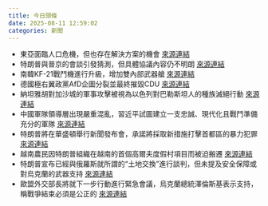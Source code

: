 ```yaml
---
title: 今日頭條
date: 2025-08-11 12:59:02
categories: 新聞            
---
```

- 東亞面臨人口危機，但也存在解決方案的機會 [來源連結](https://asiatimes.com/2025/08/fewer-cradles-more-canes-east-asias-demographic-reckoning/)
- 特朗普與普京的會談引發猜測，但具體協議內容仍不明朗 [來源連結](https://asiatimes.com/2025/08/trump-putin-meeting-speculation-a-road-to-nowhere/)
- 南韓KF-21戰鬥機進行升級，增加雙內部武器艙 [來源連結](https://asiatimes.com/2025/08/south-koreas-kf-21-fighter-goes-full-beast-mode/)
- 德國極右翼政黨AfD企圖分裂並最終摧毀CDU [來源連結](https://www.theguardian.com/commentisfree/2025/aug/11/100-days-friedrich-merz-germany-afd)
- 納坦雅胡對加沙城的軍事攻擊被視為以色列對巴勒斯坦人的種族滅絕行動 [來源連結](https://www.theguardian.com/commentisfree/2025/aug/11/benjamin-netanyahu-gaza-city-israel-palestinians)
- 中國軍隊領導層出現嚴重混亂，習近平試圖建立一支忠誠、現代化且戰鬥準備充分的軍隊 [來源連結](https://www.japantimes.co.jp/news/2025/08/11/asia-pacific/politics/xi-scandals-china-military-elite/)
- 特朗普將在華盛頓舉行新聞發布會，承諾將採取新措施打擊首都區的暴力犯罪 [來源連結](https://www.theguardian.com/us-news/live/2025/aug/11/donald-trump-washington-crime-homelessness-redistricting-tariffs-us-politics-news-live-updates)
- 越南農民因特朗普組織在越南的首個高爾夫度假村項目而被迫搬遷 [來源連結](https://www.japantimes.co.jp/news/2025/08/11/asia-pacific/vietnam-farmers-trump-golf-club/)
- 特朗普宣布已經與俄羅斯就所謂的“土地交換”進行談判，但未提及安全保障或對烏克蘭的武器支持 [來源連結](https://www.japantimes.co.jp/news/2025/08/11/world/politics/trump-putin-summit-ukraine-future/)
- 歐盟外交部長將就下一步行動進行緊急會議，烏克蘭總統澤倫斯基表示支持，稱戰爭結束必須是公正的 [來源連結](https://www.theguardian.com/world/live/2025/aug/11/ukraine-russia-trump-putin-summit-zelenskyy-europe-live-news-update)



